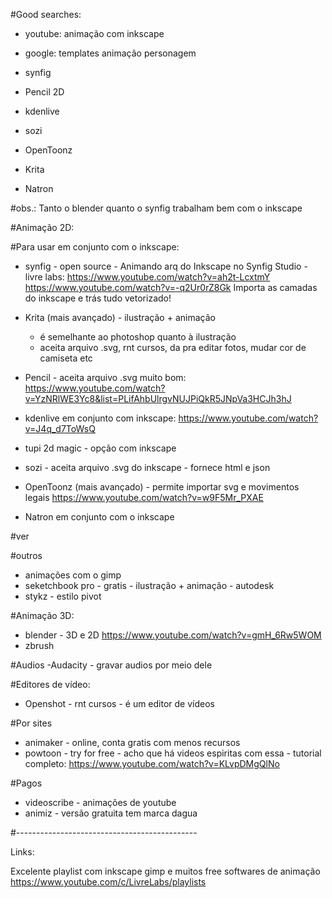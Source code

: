
#Good searches: 
- youtube: animação com inkscape
- google: templates animação personagem




- synfig
- Pencil 2D
- kdenlive
- sozi
- OpenToonz
- Krita
- Natron


#obs.:
	Tanto o blender quanto o synfig trabalham bem com o inkscape


#Animação 2D:


#Para usar em conjunto com o inkscape: 

- synfig - open source - Animando arq do Inkscape no Synfig Studio - livre labs: https://www.youtube.com/watch?v=ah2t-LcxtmY
	https://www.youtube.com/watch?v=-q2Ur0rZ8Gk
	Importa as camadas do inkscape e trás tudo vetorizado!
	
- Krita (mais avançado) - ilustração + animação
	- é semelhante ao photoshop quanto à ilustração
	- aceita arquivo .svg, rnt cursos, da pra editar fotos, mudar cor de camiseta etc	

- Pencil - aceita arquivo .svg muito bom: https://www.youtube.com/watch?v=YzNRlWE3Yc8&list=PLifAhbUlrgvNUJPiQkR5JNpVa3HCJh3hJ

- kdenlive em conjunto com inkscape: https://www.youtube.com/watch?v=J4q_d7ToWsQ

- tupi 2d magic - opção com inkscape

- sozi - aceita arquivo .svg do inkscape - fornece html e json

- OpenToonz (mais avançado) - permite importar svg e movimentos legais https://www.youtube.com/watch?v=w9F5Mr_PXAE

- Natron em conjunto com o inkscape

#ver


#outros
- animações com o gimp
- seketchbook pro - gratis - ilustração + animação - autodesk
- stykz - estilo pivot 


#Animação 3D:
- blender - 3D e 2D 
	https://www.youtube.com/watch?v=gmH_6Rw5WOM
- zbrush

#Audios
-Audacity - gravar audios por meio dele


#Editores de vídeo:
- Openshot - rnt cursos - é um editor de vídeos


#Por sites
- animaker - online, conta gratis com menos recursos
- powtoon - try for free - acho que há videos espiritas com essa - tutorial completo: https://www.youtube.com/watch?v=KLvpDMgQlNo


#Pagos
- videoscribe - animações de youtube
- animiz - versão gratuita tem marca dagua




#---------------------------------------------

Links:

Excelente playlist com inkscape gimp e muitos free softwares de animação
https://www.youtube.com/c/LivreLabs/playlists










